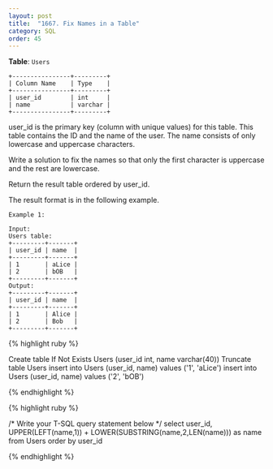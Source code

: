 ```yaml
---
layout: post
title:  "1667. Fix Names in a Table"
category: SQL
order: 45
---
```



**Table**: `Users`

```
+----------------+---------+
| Column Name    | Type    |
+----------------+---------+
| user_id        | int     |
| name           | varchar |
+----------------+---------+
```
user_id is the primary key (column with unique values) for this table.
This table contains the ID and the name of the user. The name consists of only lowercase and uppercase characters.
 

Write a solution to fix the names so that only the first character is uppercase and the rest are lowercase.

Return the result table ordered by user_id.

The result format is in the following example.

 
```
Example 1:

Input: 
Users table:
+---------+-------+
| user_id | name  |
+---------+-------+
| 1       | aLice |
| 2       | bOB   |
+---------+-------+
Output: 
+---------+-------+
| user_id | name  |
+---------+-------+
| 1       | Alice |
| 2       | Bob   |
+---------+-------+
```

{% highlight ruby %}

Create table If Not Exists Users (user_id int, name varchar(40))
Truncate table Users
insert into Users (user_id, name) values ('1', 'aLice')
insert into Users (user_id, name) values ('2', 'bOB')

{% endhighlight %}

{% highlight ruby %}

/* Write your T-SQL query statement below */
select user_id, UPPER(LEFT(name,1)) + LOWER(SUBSTRING(name,2,LEN(name))) as name from Users
order by user_id

{% endhighlight %}